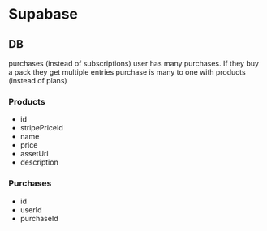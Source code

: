 # Supabase

## DB
purchases (instead of subscriptions)
user has many purchases. If they buy a pack they get multiple entries
purchase is many to one with products (instead of plans)

### Products
- id
- stripePriceId
- name
- price
- assetUrl
- description

### Purchases
- id
- userId
- purchaseId
